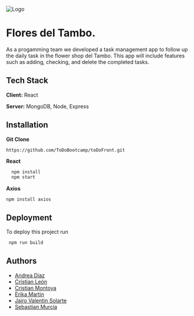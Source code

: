 ![Logo](https://i.ibb.co/cgsswjX/seed-plant-design-logo-4.png)


# Flores del Tambo.
As a progamming team we developed a task management app to follow
up the daily task in the flower shop del Tambo. This app will include 
features such as adding, checking, and 
delete the completed tasks.



## Tech Stack

**Client:** React

**Server:** MongoDB, Node, Express


## Installation
**Git Clone**
```
https://github.com/ToDoBootcamp/toDoFront.git
```

**React**
```bash
  npm install 
  npm start
```

**Axios**
```
npm install axios
```
    
## Deployment

To deploy this project run
```bash
 npm run build
```


## Authors

- [Andrea Díaz](https://github.com/andreavdiaz)
- [Cristian León](https://github.com/cleon98)
- [Cristian Montoya](https://github.com/CristianMontoya98)
- [Erika Martin](https://github.com/ErikaNatalia)
- [Jairo Valentin Solarte](https://github.com/JairoSolarteRodriguez)
- [Sebastian Murcia](https://github.com/jsmurcia)


